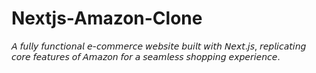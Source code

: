 # Nextjs-Amazon-Clone
𝘈 𝘧𝘶𝘭𝘭𝘺 𝘧𝘶𝘯𝘤𝘵𝘪𝘰𝘯𝘢𝘭 𝘦-𝘤𝘰𝘮𝘮𝘦𝘳𝘤𝘦 𝘸𝘦𝘣𝘴𝘪𝘵𝘦 𝘣𝘶𝘪𝘭𝘵 𝘸𝘪𝘵𝘩 𝘕𝘦𝘹𝘵.𝘫𝘴, 𝘳𝘦𝘱𝘭𝘪𝘤𝘢𝘵𝘪𝘯𝘨 𝘤𝘰𝘳𝘦 𝘧𝘦𝘢𝘵𝘶𝘳𝘦𝘴 𝘰𝘧 𝘈𝘮𝘢𝘻𝘰𝘯 𝘧𝘰𝘳 𝘢 𝘴𝘦𝘢𝘮𝘭𝘦𝘴𝘴 𝘴𝘩𝘰𝘱𝘱𝘪𝘯𝘨 𝘦𝘹𝘱𝘦𝘳𝘪𝘦𝘯𝘤𝘦.
